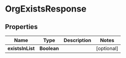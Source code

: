 

# OrgExistsResponse

## Properties

Name | Type | Description | Notes
------------ | ------------- | ------------- | -------------
**existsInList** | **Boolean** |  |  [optional]



